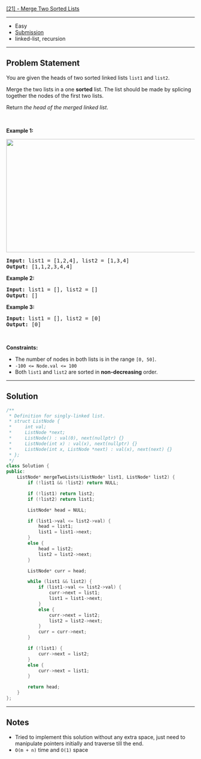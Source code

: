 [[21] - Merge Two Sorted Lists](https://leetcode.com/problems/merge-two-sorted-lists)

---

- Easy
- [Submission](https://leetcode.com/submissions/detail/977095971/)
- linked-list, recursion

---

## Problem Statement

<p>You are given the heads of two sorted linked lists <code>list1</code> and <code>list2</code>.</p>

<p>Merge the two lists in a one <strong>sorted</strong> list. The list should be made by splicing together the nodes of the first two lists.</p>

<p>Return <em>the head of the merged linked list</em>.</p>

<p>&nbsp;</p>
<p><strong class="example">Example 1:</strong></p>
<img alt="" src="https://assets.leetcode.com/uploads/2020/10/03/merge_ex1.jpg" style="width: 662px; height: 302px;" />
<pre>
<strong>Input:</strong> list1 = [1,2,4], list2 = [1,3,4]
<strong>Output:</strong> [1,1,2,3,4,4]
</pre>

<p><strong class="example">Example 2:</strong></p>

<pre>
<strong>Input:</strong> list1 = [], list2 = []
<strong>Output:</strong> []
</pre>

<p><strong class="example">Example 3:</strong></p>

<pre>
<strong>Input:</strong> list1 = [], list2 = [0]
<strong>Output:</strong> [0]
</pre>

<p>&nbsp;</p>
<p><strong>Constraints:</strong></p>

<ul>
	<li>The number of nodes in both lists is in the range <code>[0, 50]</code>.</li>
	<li><code>-100 &lt;= Node.val &lt;= 100</code></li>
	<li>Both <code>list1</code> and <code>list2</code> are sorted in <strong>non-decreasing</strong> order.</li>
</ul>


---

## Solution

```cpp
/**
 * Definition for singly-linked list.
 * struct ListNode {
 *     int val;
 *     ListNode *next;
 *     ListNode() : val(0), next(nullptr) {}
 *     ListNode(int x) : val(x), next(nullptr) {}
 *     ListNode(int x, ListNode *next) : val(x), next(next) {}
 * };
 */
class Solution {
public:
    ListNode* mergeTwoLists(ListNode* list1, ListNode* list2) {
        if (!list1 && !list2) return NULL;

        if (!list1) return list2;
        if (!list2) return list1;

        ListNode* head = NULL;

        if (list1->val <= list2->val) {
            head = list1;
            list1 = list1->next;
        }
        else {
            head = list2;
            list2 = list2->next;
        }

        ListNode* curr = head;

        while (list1 && list2) {
            if (list1->val <= list2->val) {
                curr->next = list1;
                list1 = list1->next;
            }
            else {
                curr->next = list2;
                list2 = list2->next;
            }
            curr = curr->next;
        }

        if (!list1) {
            curr->next = list2;
        }
        else {
            curr->next = list1;
        }

        return head;
    }
};
```

---

## Notes

- Tried to implement this solution without any extra space, just need to manipulate pointers initially and traverse till the end.
- `O(m + n)` time and `O(1)` space
